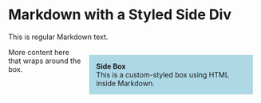 # Markdown with a Styled Side Div

This is regular Markdown text.

<div style="background-color: lightblue; padding: 1em; width: 300px; float: right; margin: 1em;">
  <strong>Side Box</strong><br>
  This is a custom-styled box using HTML inside Markdown.
</div>

More content here that wraps around the box.
